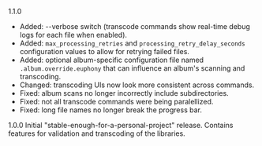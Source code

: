 1.1.0
- Added: --verbose switch (transcode commands show real-time debug logs for each file when enabled).
- Added: `max_processing_retries` and `processing_retry_delay_seconds` configuration values to allow for retrying failed files.
- Added: optional album-specific configuration file named `.album.override.euphony` that can influence an album's scanning and transcoding.
- Changed: transcoding UIs now look more consistent across commands.
- Fixed: album scans no longer incorrectly include subdirectories.
- Fixed: not all transcode commands were being paralellized.
- Fixed: long file names no longer break the progress bar.

1.0.0
Initial "stable-enough-for-a-personal-project" release.
Contains features for validation and transcoding of the libraries.
